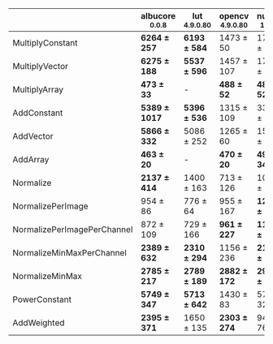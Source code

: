 |                           |albucore<br><small>0.0.8</small>|lut<br><small>4.9.0.80</small>|opencv<br><small>4.9.0.80</small>|numpy<br><small>1.24.4</small>|
|---------------------------|--------------------------------|------------------------------|---------------------------------|------------------------------|
|MultiplyConstant           |**6264 ± 257**                  |**6193 ± 584**                |1473 ± 50                        |1746 ± 46                     |
|MultiplyVector             |**6275 ± 188**                  |**5537 ± 596**                |1457 ± 107                       |1716 ± 112                    |
|MultiplyArray              |**473 ± 33**                    |-                             |**488 ± 52**                     |**489 ± 52**                  |
|AddConstant                |**5389 ± 1017**                 |**5396 ± 536**                |1315 ± 109                       |3350 ± 592                    |
|AddVector                  |**5866 ± 332**                  |5086 ± 252                    |1265 ± 60                        |1539 ± 146                    |
|AddArray                   |**463 ± 20**                    |-                             |**470 ± 20**                     |**497 ± 34**                  |
|Normalize                  |**2137 ± 414**                  |1400 ± 163                    |713 ± 126                        |1056 ± 180                    |
|NormalizePerImage          |954 ± 86                        |776 ± 64                      |955 ± 167                        |**1244 ± 107**                |
|NormalizePerImagePerChannel|872 ± 109                       |729 ± 166                     |**961 ± 227**                    |**1186 ± 195**                |
|NormalizeMinMaxPerChannel  |**2389 ± 632**                  |**2310 ± 294**                |1156 ± 236                       |**2197 ± 518**                |
|NormalizeMinMax            |**2785 ± 217**                  |**2789 ± 189**                |**2882 ± 172**                   |**2978 ± 173**                |
|PowerConstant              |**5749 ± 347**                  |**5713 ± 642**                |1430 ± 83                        |572 ± 32                      |
|AddWeighted                |**2395 ± 371**                  |1650 ± 135                    |**2303 ± 274**                   |945 ± 76                      |
